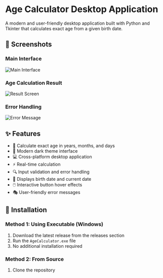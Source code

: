 # Age Calculator Desktop Application

A modern and user-friendly desktop application built with Python and Tkinter that calculates exact age from a given birth date.

## 📸 Screenshots

### Main Interface
![Main Interface](screenshots/main.png)

### Age Calculation Result
![Result Screen](screenshots/result.png)

### Error Handling
![Error Message](screenshots/error.png)

## ✨ Features

- 🎯 Calculate exact age in years, months, and days
- 🎨 Modern dark theme interface
- 💻 Cross-platform desktop application
- ⚡ Real-time calculation
- 🔍 Input validation and error handling
- 📅 Displays birth date and current date
- 🖱️ Interactive button hover effects
- 🎭 User-friendly error messages

## 🚀 Installation

### Method 1: Using Executable (Windows)
1. Download the latest release from the releases section
2. Run the `AgeCalculator.exe` file
3. No additional installation required

### Method 2: From Source
1. Clone the repository
